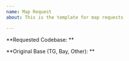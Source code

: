 ```yaml
---
name: Map Request
about: This is the template for map requests

---
```


**Requested Codebase: **

**Original Base (TG, Bay, Other): **
